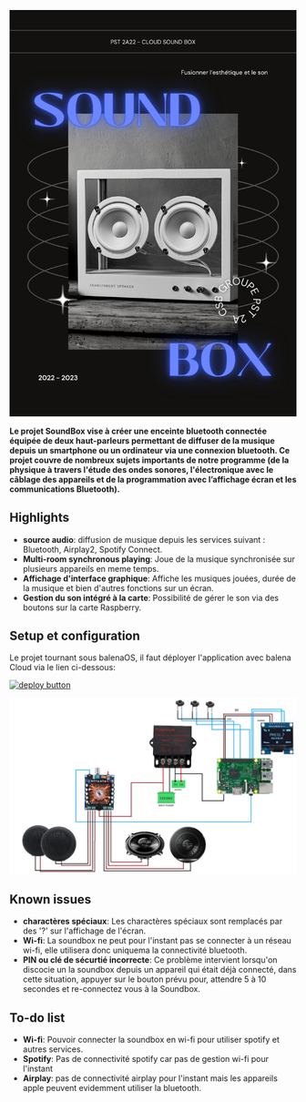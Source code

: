 ![logo](https://raw.githubusercontent.com/homito/Soundbox-PST/main/docs/images/affiche.png)

**Le projet SoundBox vise à créer une enceinte bluetooth connectée équipée de deux haut-parleurs permettant de diffuser de la musique depuis un smartphone ou un ordinateur via une connexion bluetooth. Ce projet couvre de nombreux sujets importants de notre programme (de la physique à travers l'étude des ondes sonores, l'électronique avec le câblage des appareils et de la programmation avec l’affichage écran et les communications Bluetooth).**


## Highlights

- **source audio**: diffusion de musique depuis les services suivant : Bluetooth, Airplay2, Spotify Connect.
- **Multi-room synchronous playing**: Joue de la musique synchronisée sur plusieurs appareils en meme temps.
- **Affichage d'interface graphique**: Affiche les musiques jouées, durée de la musique et bien d'autres fonctions sur un écran.
- **Gestion du son intégré à la carte**: Possibilité de gérer le son via des boutons sur la carte Raspberry.

## Setup et configuration

Le projet tournant sous balenaOS, il faut déployer l'application avec balena Cloud via le lien ci-dessous:

[![deploy button](https://balena.io/deploy.svg)](https://dashboard.balena-cloud.com/deploy?repoUrl=https://github.com/balena-labs-projects/balena-sound&defaultDeviceType=raspberry-pi)

![concept](https://raw.githubusercontent.com/homito/Soundbox-PST/main/docs/images/cablage.png)

## Known issues

- **charactères spéciaux**: Les charactères spéciaux sont remplacés par des '?' sur l'affichage de l'écran.
- **Wi-fi**: La soundbox ne peut pour l'instant pas se connecter à un réseau wi-fi, elle utilisera donc uniquema la connectivité bluetooth. 
- **PIN ou clé de sécurtié incorrecte**: Ce problème intervient lorsqu'on discocie un la soundbox depuis un appareil qui était déjà connecté, dans cette situation, appuyer sur le bouton prévu pour, attendre 5 à 10 secondes et re-connectez vous à la Soundbox.


## To-do list

- **Wi-fi**: Pouvoir connecter la soundbox en wi-fi pour utiliser spotify et autres services.
- **Spotify**: Pas de connectivité spotify car pas de gestion wi-fi pour l'instant
- **Airplay**: pas de connectivité airplay pour l'instant mais les appareils apple peuvent evidemment utiliser la bluetooth.
